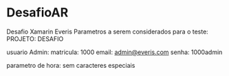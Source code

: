 # DesafioAR
Desafio Xamarin Everis
Parametros a serem considerados para o teste:
PROJETO: DESAFIO

usuario Admin:
matricula: 1000
email: admin@everis.com
senha: 1000admin

parametro de hora: sem caracteres especiais
